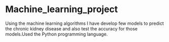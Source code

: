 # Machine_learning_project
Using the machine learning algorithms I have develop few models to predict the chronic kidney disease and also test the accuracy for those models.Used the Python  programming language. 
